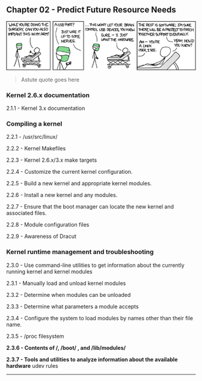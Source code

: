 ## Chapter 02 - Predict Future Resource Needs
![Understanding the Technology and Philosophy of Unix/Linux](images/surgery.png "Understanding the Technology and Philosophy of Unix/Linux")
> Astute quote goes here

### Kernel 2.6.x documentation
2.1.1 - Kernel 3.x documentation

### Compiling a kernel
2.2.1 - /usr/src/linux/

2.2.2 - Kernel Makefiles

2.2.3 - Kernel 2.6.x/3.x make targets

2.2.4 - Customize the current kernel configuration.

2.2.5 - Build a new kernel and appropriate kernel modules.

2.2.6 - Install a new kernel and any modules.

2.2.7 - Ensure that the boot manager can locate the new kernel and associated files.

2.2.8 - Module configuration files

2.2.9 - Awareness of Dracut

### Kernel runtime management and troubleshooting

2.3.0 - Use command-line utilities to get information about the currently running kernel and kernel modules

2.3.1 - Manually load and unload kernel modules

2.3.2 - Determine when modules can be unloaded

2.3.3 - Determine what parameters a module accepts

2.3.4 - Configure the system to load modules by names other than their file name.

2.3.5 - /proc filesystem

**2.3.6 - Contents of /, /boot/ , and /lib/modules/**

**2.3.7 - Tools and utilities to analyze information about the available hardware** 
udev rules

- - -